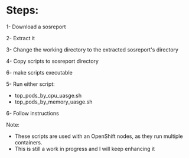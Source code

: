 # Steps:

1- Download a sosreport

2- Extract it

3- Change the working directory to the extracted sosreport's directory

4- Copy scripts to sosreport directory

6- make scripts executable

5- Run either script:
 - top_pods_by_cpu_uasge.sh
 - top_pods_by_memory_uasge.sh

6- Follow instructions


Note:
- These scripts are used with an OpenShift nodes, as they run multiple containers.
- This is still a work in progress and I will keep enhancing it

